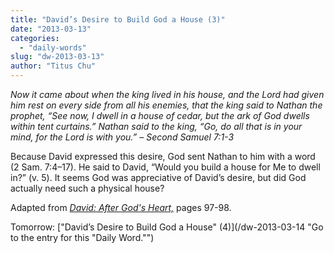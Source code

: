 ```yaml
---
title: "David’s Desire to Build God a House (3)"
date: "2013-03-13"
categories: 
  - "daily-words"
slug: "dw-2013-03-13"
author: "Titus Chu"
---
```


_Now it came about when the king lived in his house, and the Lord had given him rest on every side from all his enemies, that the king said to Nathan the prophet, “See now, I dwell in a house of cedar, but the ark of God dwells within tent curtains.” Nathan said to the king, “Go, do all that is in your mind, for the Lord is with you.” – Second Samuel 7:1-3_

Because David expressed this desire, God sent Nathan to him with a word (2 Sam. 7:4–17). He said to David, “Would you build a house for Me to dwell in?” (v. 5). It seems God was appreciative of David’s desire, but did God actually need such a physical house?

Adapted from _[David: After God's Heart,](/book-david "Go to the listing for this book.")_ pages 97-98.

Tomorrow: ["David’s Desire to Build God a House" (4)](/dw-2013-03-14 "Go to the entry for this "Daily Word."")
